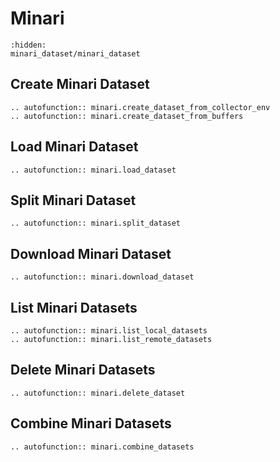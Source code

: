 
# Minari

```{toctree}
:hidden:
minari_dataset/minari_dataset
```

## Create Minari Dataset

```{eval-rst}
.. autofunction:: minari.create_dataset_from_collector_env
.. autofunction:: minari.create_dataset_from_buffers
```

## Load Minari Dataset

```{eval-rst}
.. autofunction:: minari.load_dataset
```

## Split Minari Dataset

```{eval-rst}
.. autofunction:: minari.split_dataset
```

## Download Minari Dataset

```{eval-rst}
.. autofunction:: minari.download_dataset
```

## List Minari Datasets

```{eval-rst}
.. autofunction:: minari.list_local_datasets
.. autofunction:: minari.list_remote_datasets
```

## Delete Minari Datasets

```{eval-rst}
.. autofunction:: minari.delete_dataset
```

## Combine Minari Datasets

```{eval-rst}
.. autofunction:: minari.combine_datasets
```

